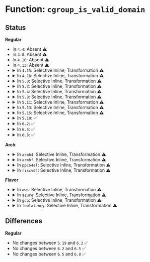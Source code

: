 # Function: <code>cgroup_is_valid_domain</code>

## Status
<b>Regular</b>
<ul>
<li>
In <code>4.4</code>: Absent ⚠️
</li>
<li>
In <code>4.8</code>: Absent ⚠️
</li>
<li>
In <code>4.10</code>: Absent ⚠️
</li>
<li>
In <code>4.13</code>: Absent ⚠️
</li>
<li>
<details>
<summary>In <code>4.15</code>: Selective Inline, Transformation ⚠️</summary>

**Collision:** Unique Static

**Inline:** Selective

**Transformation:** True

**Instances:**

```
In kernel/cgroup/cgroup.c (ffffffff811339cc)
Location: kernel/cgroup/cgroup.c:390
Inline: True
Inline callers:
  - kernel/cgroup/cgroup.c:cgroup_type_write
  - kernel/cgroup/cgroup.c:cgroup_type_show
  - kernel/cgroup/cgroup.c:cgroup_subtree_control_write
Direct callers:
  - kernel/cgroup/cgroup.c:cgroup_type_write
  - kernel/cgroup/cgroup.c:cgroup_type_show
  - kernel/cgroup/cgroup.c:cgroup_subtree_control_write
```
**Symbols:**

```
ffffffff8112e100-ffffffff8112e164: cgroup_is_valid_domain.part.23 (STB_LOCAL)
```
</details>
</li>
<li>
<details>
<summary>In <code>4.18</code>: Selective Inline, Transformation ⚠️</summary>

**Collision:** Unique Static

**Inline:** Selective

**Transformation:** True

**Instances:**

```
In kernel/cgroup/cgroup.c (ffffffff811420ac)
Location: kernel/cgroup/cgroup.c:393
Inline: True
Inline callers:
  - kernel/cgroup/cgroup.c:cgroup_type_write
  - kernel/cgroup/cgroup.c:cgroup_type_show
  - kernel/cgroup/cgroup.c:cgroup_subtree_control_write
Direct callers:
  - kernel/cgroup/cgroup.c:cgroup_type_write
  - kernel/cgroup/cgroup.c:cgroup_type_show
  - kernel/cgroup/cgroup.c:cgroup_subtree_control_write
```
**Symbols:**

```
ffffffff8113de50-ffffffff8113dea2: cgroup_is_valid_domain.part.25 (STB_LOCAL)
```
</details>
</li>
<li>
<details>
<summary>In <code>5.0</code>: Selective Inline, Transformation ⚠️</summary>

**Collision:** Unique Static

**Inline:** Selective

**Transformation:** True

**Instances:**

```
In kernel/cgroup/cgroup.c (ffffffff8114db1b)
Location: kernel/cgroup/cgroup.c:398
Inline: True
Inline callers:
  - kernel/cgroup/cgroup.c:cgroup_type_write
  - kernel/cgroup/cgroup.c:cgroup_type_show
  - kernel/cgroup/cgroup.c:cgroup_subtree_control_write
Direct callers:
  - kernel/cgroup/cgroup.c:cgroup_type_write
  - kernel/cgroup/cgroup.c:cgroup_type_show
  - kernel/cgroup/cgroup.c:cgroup_subtree_control_write
```
**Symbols:**

```
ffffffff81149840-ffffffff81149892: cgroup_is_valid_domain.part.26 (STB_LOCAL)
```
</details>
</li>
<li>
<details>
<summary>In <code>5.3</code>: Selective Inline, Transformation ⚠️</summary>

**Collision:** Unique Static

**Inline:** Selective

**Transformation:** True

**Instances:**

```
In kernel/cgroup/cgroup.c (ffffffff811598d2)
Location: kernel/cgroup/cgroup.c:400
Inline: True
Inline callers:
  - kernel/cgroup/cgroup.c:cgroup_type_write
  - kernel/cgroup/cgroup.c:cgroup_type_show
  - kernel/cgroup/cgroup.c:cgroup_subtree_control_write
Direct callers:
  - kernel/cgroup/cgroup.c:cgroup_type_write
  - kernel/cgroup/cgroup.c:cgroup_type_show
  - kernel/cgroup/cgroup.c:cgroup_subtree_control_write
```
**Symbols:**

```
ffffffff81154e80-ffffffff81154ec7: cgroup_is_valid_domain.part.0 (STB_LOCAL)
```
</details>
</li>
<li>
<details>
<summary>In <code>5.4</code>: Selective Inline, Transformation ⚠️</summary>

**Collision:** Unique Static

**Inline:** Selective

**Transformation:** True

**Instances:**

```
In kernel/cgroup/cgroup.c (ffffffff81165545)
Location: kernel/cgroup/cgroup.c:400
Inline: True
Inline callers:
  - kernel/cgroup/cgroup.c:cgroup_type_write
  - kernel/cgroup/cgroup.c:cgroup_type_show
  - kernel/cgroup/cgroup.c:cgroup_subtree_control_write
Direct callers:
  - kernel/cgroup/cgroup.c:cgroup_type_write
  - kernel/cgroup/cgroup.c:cgroup_type_show
  - kernel/cgroup/cgroup.c:cgroup_subtree_control_write
```
**Symbols:**

```
ffffffff81160ab0-ffffffff81160af5: cgroup_is_valid_domain.part.0 (STB_LOCAL)
```
</details>
</li>
<li>
<details>
<summary>In <code>5.8</code>: Selective Inline, Transformation ⚠️</summary>

**Collision:** Unique Static

**Inline:** Selective

**Transformation:** True

**Instances:**

```
In kernel/cgroup/cgroup.c (ffffffff81170fdc)
Location: kernel/cgroup/cgroup.c:393
Inline: True
Inline callers:
  - kernel/cgroup/cgroup.c:cgroup_type_show
  - kernel/cgroup/cgroup.c:cgroup_enable_threaded
  - kernel/cgroup/cgroup.c:cgroup_subtree_control_write
Direct callers:
  - kernel/cgroup/cgroup.c:cgroup_type_show
  - kernel/cgroup/cgroup.c:cgroup_enable_threaded
  - kernel/cgroup/cgroup.c:cgroup_subtree_control_write
```
**Symbols:**

```
ffffffff8116f7f0-ffffffff8116f85e: cgroup_is_valid_domain.part.0 (STB_LOCAL)
```
</details>
</li>
<li>
<details>
<summary>In <code>5.11</code>: Selective Inline, Transformation ⚠️</summary>

**Collision:** Unique Static

**Inline:** Selective

**Transformation:** True

**Instances:**

```
In kernel/cgroup/cgroup.c (ffffffff8116db8d)
Location: kernel/cgroup/cgroup.c:390
Inline: True
Inline callers:
  - kernel/cgroup/cgroup.c:cgroup_type_show
  - kernel/cgroup/cgroup.c:cgroup_enable_threaded
  - kernel/cgroup/cgroup.c:cgroup_subtree_control_write
Direct callers:
  - kernel/cgroup/cgroup.c:cgroup_type_show
  - kernel/cgroup/cgroup.c:cgroup_enable_threaded
  - kernel/cgroup/cgroup.c:cgroup_subtree_control_write
```
**Symbols:**

```
ffffffff8116c310-ffffffff8116c37e: cgroup_is_valid_domain.part.0 (STB_LOCAL)
```
</details>
</li>
<li>
<details>
<summary>In <code>5.13</code>: Selective Inline, Transformation ⚠️</summary>

**Collision:** Unique Static

**Inline:** Selective

**Transformation:** True

**Instances:**

```
In kernel/cgroup/cgroup.c (ffffffff81173ea8)
Location: kernel/cgroup/cgroup.c:390
Inline: True
Inline callers:
  - kernel/cgroup/cgroup.c:cgroup_type_write
  - kernel/cgroup/cgroup.c:cgroup_type_show
  - kernel/cgroup/cgroup.c:cgroup_subtree_control_write
Direct callers:
  - kernel/cgroup/cgroup.c:cgroup_type_write
  - kernel/cgroup/cgroup.c:cgroup_type_show
  - kernel/cgroup/cgroup.c:cgroup_subtree_control_write
```
**Symbols:**

```
ffffffff8116cde0-ffffffff8116ce4e: cgroup_is_valid_domain.part.0 (STB_LOCAL)
```
</details>
</li>
<li>
<details>
<summary>In <code>5.15</code>: Selective Inline, Transformation ⚠️</summary>

**Collision:** Unique Static

**Inline:** Selective

**Transformation:** True

**Instances:**

```
In kernel/cgroup/cgroup.c (ffffffff8119af38)
Location: kernel/cgroup/cgroup.c:414
Inline: True
Inline callers:
  - kernel/cgroup/cgroup.c:cgroup_type_write
  - kernel/cgroup/cgroup.c:cgroup_type_show
  - kernel/cgroup/cgroup.c:cgroup_subtree_control_write
Direct callers:
  - kernel/cgroup/cgroup.c:cgroup_type_write
  - kernel/cgroup/cgroup.c:cgroup_type_show
  - kernel/cgroup/cgroup.c:cgroup_subtree_control_write
```
**Symbols:**

```
ffffffff81192ad0-ffffffff81192b3e: cgroup_is_valid_domain.part.0 (STB_LOCAL)
```
</details>
</li>
<li>
<details>
<summary>In <code>5.19</code>: ✅</summary>

```c
bool cgroup_is_valid_domain(struct cgroup *cgrp);
```

**Collision:** Unique Static

**Inline:** No

**Transformation:** False

**Instances:**

```
In kernel/cgroup/cgroup.c (ffffffff811c3320)
Location: kernel/cgroup/cgroup.c:415
Inline: False
Direct callers:
  - kernel/cgroup/cgroup.c:cgroup_type_write
  - kernel/cgroup/cgroup.c:cgroup_type_show
  - kernel/cgroup/cgroup.c:cgroup_subtree_control_write
```
**Symbols:**

```
ffffffff811c3320-ffffffff811c33c8: cgroup_is_valid_domain (STB_LOCAL)
```
</details>
</li>
<li>
<details>
<summary>In <code>6.2</code>: ✅</summary>

```c
bool cgroup_is_valid_domain(struct cgroup *cgrp);
```

**Collision:** Unique Static

**Inline:** No

**Transformation:** False

**Instances:**

```
In kernel/cgroup/cgroup.c (ffffffff81205450)
Location: kernel/cgroup/cgroup.c:420
Inline: False
Direct callers:
  - kernel/cgroup/cgroup.c:cgroup_type_write
  - kernel/cgroup/cgroup.c:cgroup_type_show
  - kernel/cgroup/cgroup.c:cgroup_subtree_control_write
```
**Symbols:**

```
ffffffff81205450-ffffffff812054f8: cgroup_is_valid_domain (STB_LOCAL)
```
</details>
</li>
<li>
<details>
<summary>In <code>6.5</code>: ✅</summary>

```c
bool cgroup_is_valid_domain(struct cgroup *cgrp);
```

**Collision:** Unique Static

**Inline:** No

**Transformation:** False

**Instances:**

```
In kernel/cgroup/cgroup.c (ffffffff8121a830)
Location: kernel/cgroup/cgroup.c:419
Inline: False
Direct callers:
  - kernel/cgroup/cgroup.c:cgroup_type_write
  - kernel/cgroup/cgroup.c:cgroup_type_show
  - kernel/cgroup/cgroup.c:cgroup_subtree_control_write
```
**Symbols:**

```
ffffffff8121a830-ffffffff8121a8d8: cgroup_is_valid_domain (STB_LOCAL)
```
</details>
</li>
<li>
<details>
<summary>In <code>6.8</code>: ✅</summary>

```c
bool cgroup_is_valid_domain(struct cgroup *cgrp);
```

**Collision:** Unique Static

**Inline:** No

**Transformation:** False

**Instances:**

```
In kernel/cgroup/cgroup.c (ffffffff812325a0)
Location: kernel/cgroup/cgroup.c:421
Inline: False
Direct callers:
  - kernel/cgroup/cgroup.c:cgroup_type_write
  - kernel/cgroup/cgroup.c:cgroup_type_show
  - kernel/cgroup/cgroup.c:cgroup_subtree_control_write
```
**Symbols:**

```
ffffffff812325a0-ffffffff81232648: cgroup_is_valid_domain (STB_LOCAL)
```
</details>
</li>
</ul>
<b>Arch</b>
<ul>
<li>
<details>
<summary>In <code>arm64</code>: Selective Inline, Transformation ⚠️</summary>

**Collision:** Unique Static

**Inline:** Selective

**Transformation:** True

**Instances:**

```
In kernel/cgroup/cgroup.c (ffff8000101d7000)
Location: kernel/cgroup/cgroup.c:400
Inline: True
Inline callers:
  - kernel/cgroup/cgroup.c:cgroup_type_write
  - kernel/cgroup/cgroup.c:cgroup_type_show
  - kernel/cgroup/cgroup.c:cgroup_subtree_control_write
Direct callers:
  - kernel/cgroup/cgroup.c:cgroup_type_write
  - kernel/cgroup/cgroup.c:cgroup_type_show
  - kernel/cgroup/cgroup.c:cgroup_subtree_control_write
```
**Symbols:**

```
ffff8000101d1bd8-ffff8000101d1c40: cgroup_is_valid_domain.part.0 (STB_LOCAL)
```
</details>
</li>
<li>
<details>
<summary>In <code>armhf</code>: Selective Inline, Transformation ⚠️</summary>

**Collision:** Unique Static

**Inline:** Selective

**Transformation:** True

**Instances:**

```
In kernel/cgroup/cgroup.c (c0419c88)
Location: kernel/cgroup/cgroup.c:400
Inline: True
Inline callers:
  - kernel/cgroup/cgroup.c:cgroup_type_write
  - kernel/cgroup/cgroup.c:cgroup_type_show
  - kernel/cgroup/cgroup.c:cgroup_subtree_control_write
Direct callers:
  - kernel/cgroup/cgroup.c:cgroup_type_write
  - kernel/cgroup/cgroup.c:cgroup_type_show
  - kernel/cgroup/cgroup.c:cgroup_subtree_control_write
```
**Symbols:**

```
c0414b80-c0414bd8: cgroup_is_valid_domain.part.0 (STB_LOCAL)
```
</details>
</li>
<li>
<details>
<summary>In <code>ppc64el</code>: Selective Inline, Transformation ⚠️</summary>

**Collision:** Unique Static

**Inline:** Selective

**Transformation:** True

**Instances:**

```
In kernel/cgroup/cgroup.c (c000000000243524)
Location: kernel/cgroup/cgroup.c:400
Inline: True
Inline callers:
  - kernel/cgroup/cgroup.c:cgroup_type_write
  - kernel/cgroup/cgroup.c:cgroup_type_show
  - kernel/cgroup/cgroup.c:cgroup_subtree_control_write
Direct callers:
  - kernel/cgroup/cgroup.c:cgroup_type_write
  - kernel/cgroup/cgroup.c:cgroup_type_show
  - kernel/cgroup/cgroup.c:cgroup_subtree_control_write
```
**Symbols:**

```
c00000000023c6b0-c00000000023c738: cgroup_is_valid_domain.part.0 (STB_LOCAL)
```
</details>
</li>
<li>
<details>
<summary>In <code>riscv64</code>: Selective Inline, Transformation ⚠️</summary>

**Collision:** Unique Static

**Inline:** Selective

**Transformation:** True

**Instances:**

```
In kernel/cgroup/cgroup.c (ffffffe000150132)
Location: kernel/cgroup/cgroup.c:400
Inline: True
Inline callers:
  - kernel/cgroup/cgroup.c:cgroup_type_write
  - kernel/cgroup/cgroup.c:cgroup_type_show
  - kernel/cgroup/cgroup.c:cgroup_subtree_control_write
Direct callers:
  - kernel/cgroup/cgroup.c:cgroup_type_write
  - kernel/cgroup/cgroup.c:cgroup_type_show
  - kernel/cgroup/cgroup.c:cgroup_subtree_control_write
```
**Symbols:**

```
ffffffe00014b68c-ffffffe00014b6e6: cgroup_is_valid_domain.part.0 (STB_LOCAL)
```
</details>
</li>
</ul>
<b>Flavor</b>
<ul>
<li>
<details>
<summary>In <code>aws</code>: Selective Inline, Transformation ⚠️</summary>

**Collision:** Unique Static

**Inline:** Selective

**Transformation:** True

**Instances:**

```
In kernel/cgroup/cgroup.c (ffffffff8115db65)
Location: kernel/cgroup/cgroup.c:400
Inline: True
Inline callers:
  - kernel/cgroup/cgroup.c:cgroup_type_write
  - kernel/cgroup/cgroup.c:cgroup_type_show
  - kernel/cgroup/cgroup.c:cgroup_subtree_control_write
Direct callers:
  - kernel/cgroup/cgroup.c:cgroup_type_write
  - kernel/cgroup/cgroup.c:cgroup_type_show
  - kernel/cgroup/cgroup.c:cgroup_subtree_control_write
```
**Symbols:**

```
ffffffff811590d0-ffffffff81159115: cgroup_is_valid_domain.part.0 (STB_LOCAL)
```
</details>
</li>
<li>
<details>
<summary>In <code>azure</code>: Selective Inline, Transformation ⚠️</summary>

**Collision:** Unique Static

**Inline:** Selective

**Transformation:** True

**Instances:**

```
In kernel/cgroup/cgroup.c (ffffffff81150e45)
Location: kernel/cgroup/cgroup.c:400
Inline: True
Inline callers:
  - kernel/cgroup/cgroup.c:cgroup_type_write
  - kernel/cgroup/cgroup.c:cgroup_type_show
  - kernel/cgroup/cgroup.c:cgroup_subtree_control_write
Direct callers:
  - kernel/cgroup/cgroup.c:cgroup_type_write
  - kernel/cgroup/cgroup.c:cgroup_type_show
  - kernel/cgroup/cgroup.c:cgroup_subtree_control_write
```
**Symbols:**

```
ffffffff8114c3e0-ffffffff8114c425: cgroup_is_valid_domain.part.0 (STB_LOCAL)
```
</details>
</li>
<li>
<details>
<summary>In <code>gcp</code>: Selective Inline, Transformation ⚠️</summary>

**Collision:** Unique Static

**Inline:** Selective

**Transformation:** True

**Instances:**

```
In kernel/cgroup/cgroup.c (ffffffff8115b935)
Location: kernel/cgroup/cgroup.c:400
Inline: True
Inline callers:
  - kernel/cgroup/cgroup.c:cgroup_type_write
  - kernel/cgroup/cgroup.c:cgroup_type_show
  - kernel/cgroup/cgroup.c:cgroup_subtree_control_write
Direct callers:
  - kernel/cgroup/cgroup.c:cgroup_type_write
  - kernel/cgroup/cgroup.c:cgroup_type_show
  - kernel/cgroup/cgroup.c:cgroup_subtree_control_write
```
**Symbols:**

```
ffffffff81156ea0-ffffffff81156ee5: cgroup_is_valid_domain.part.0 (STB_LOCAL)
```
</details>
</li>
<li>
<details>
<summary>In <code>lowlatency</code>: Selective Inline, Transformation ⚠️</summary>

**Collision:** Unique Static

**Inline:** Selective

**Transformation:** True

**Instances:**

```
In kernel/cgroup/cgroup.c (ffffffff811689f5)
Location: kernel/cgroup/cgroup.c:400
Inline: True
Inline callers:
  - kernel/cgroup/cgroup.c:cgroup_type_write
  - kernel/cgroup/cgroup.c:cgroup_type_show
  - kernel/cgroup/cgroup.c:cgroup_subtree_control_write
Direct callers:
  - kernel/cgroup/cgroup.c:cgroup_type_write
  - kernel/cgroup/cgroup.c:cgroup_type_show
  - kernel/cgroup/cgroup.c:cgroup_subtree_control_write
```
**Symbols:**

```
ffffffff81163e60-ffffffff81163ea5: cgroup_is_valid_domain.part.0 (STB_LOCAL)
```
</details>
</li>
</ul>

## Differences
<b>Regular</b>
<ul>
<li>
No changes between <code>5.19</code> and <code>6.2</code> ✅
</li>
<li>
No changes between <code>6.2</code> and <code>6.5</code> ✅
</li>
<li>
No changes between <code>6.5</code> and <code>6.8</code> ✅
</li>
</ul>
